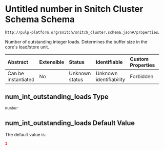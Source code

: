 # Untitled number in Snitch Cluster Schema Schema

```txt
http://pulp-platform.org/snitch/snitch_cluster.schema.json#/properties/hives/items/properties/cores/items/properties/num_int_outstanding_loads
```

Number of outstanding integer loads. Determines the buffer size in the core's load/store unit.

| Abstract            | Extensible | Status         | Identifiable            | Custom Properties | Additional Properties | Access Restrictions | Defined In                                                                       |
| :------------------ | :--------- | :------------- | :---------------------- | :---------------- | :-------------------- | :------------------ | :------------------------------------------------------------------------------- |
| Can be instantiated | No         | Unknown status | Unknown identifiability | Forbidden         | Allowed               | none                | [snitch_cluster.schema.json*](snitch_cluster.schema.json "open original schema") |

## num_int_outstanding_loads Type

`number`

## num_int_outstanding_loads Default Value

The default value is:

```json
1
```
